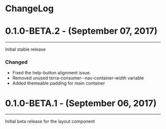 ChangeLog
=========


# 0.1.0-BETA.2 - (September 07, 2017)
-----------------
Initial stable release
### Changed
 - Fixed the help-button alignment issue.
 - Removed unused terra-consumer--nav-container-width variable
 - Added themeable padding for main container


# 0.1.0-BETA.1 - (September 06, 2017)
-----------------
Initial beta release for the layout component
